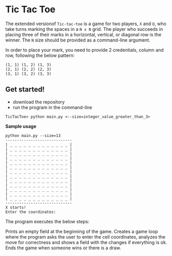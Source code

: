 # Tic Tac Toe
The extended versionof `Tic-tac-toe` is a game for two players, `X` and `O`, who take turns marking the spaces in a `N x N` grid. The player who succeeds in placing three of their marks in a horizontal, vertical, or diagonal row is the winner.
The `N` size should be provided as a command-line argument.

In order to place your mark, you need to provide 2 credentials, column and row, following the below pattern:

```
(1, 1) (1, 2) (1, 3)
(2, 1) (2, 2) (2, 3)
(3, 1) (3, 2) (3, 3)
```
## Get started!
- download the repository
- run the program in the command-line
```
TicTacToe> python main.py <--size=integer_value_greater_than_3>
```
**Sample usage**
```shell
python main.py --size=13
-----------------------------
| _ _ _ _ _ _ _ _ _ _ _ _ _ |
| _ _ _ _ _ _ _ _ _ _ _ _ _ |
| _ _ _ _ _ _ _ _ _ _ _ _ _ |
| _ _ _ _ _ _ _ _ _ _ _ _ _ |
| _ _ _ _ _ _ _ _ _ _ _ _ _ |
| _ _ _ _ _ _ _ _ _ _ _ _ _ |
| _ _ _ _ _ _ _ _ _ _ _ _ _ |
| _ _ _ _ _ _ _ _ _ _ _ _ _ |
| _ _ _ _ _ _ _ _ _ _ _ _ _ |
| _ _ _ _ _ _ _ _ _ _ _ _ _ |
| _ _ _ _ _ _ _ _ _ _ _ _ _ |
| _ _ _ _ _ _ _ _ _ _ _ _ _ |
| _ _ _ _ _ _ _ _ _ _ _ _ _ |
-----------------------------
X starts!
Enter the coordinates:
```
The program executes the below steps:

Prints an empty field at the beginning of the game.
Creates a game loop where the program asks the user to enter the cell coordinates, analyzes the move for correctness and shows a field with the changes if everything is ok.
Ends the game when someone wins or there is a draw.